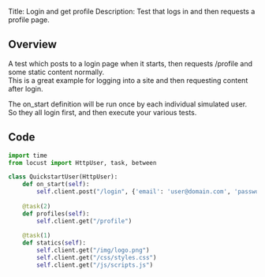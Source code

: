 Title: Login and get profile
Description: Test that logs in and then requests a profile page.

## Overview

A test which posts to a login page when it starts, then requests /profile and some static content normally.  
This is a great example for logging into a site and then requesting content after login.

The on_start definition will be run once by each individual simulated user. So they all login first, and then 
execute your various tests. 

## Code

```python
import time
from locust import HttpUser, task, between

class QuickstartUser(HttpUser):
    def on_start(self):        
        self.client.post("/login", {'email': 'user@domain.com', 'password': 'passw0rd'})
    
    @task(2)
    def profiles(self):
        self.client.get("/profile")     
        
    @task(1)
    def statics(self):
        self.client.get("/img/logo.png")
        self.client.get("/css/styles.css")
        self.client.get("/js/scripts.js")
```
